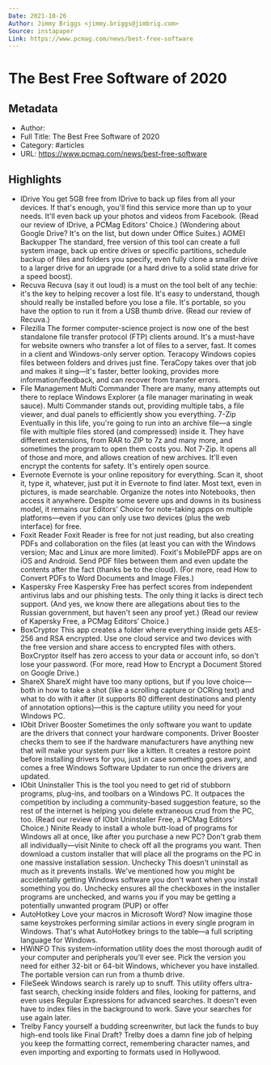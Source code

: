 ```yaml
---
Date: 2021-10-26
Author: Jimmy Briggs <jimmy.briggs@jimbrig.com>
Source: instapaper
Link: https://www.pcmag.com/news/best-free-software
---
```

# The Best Free Software of 2020

## Metadata
- Author: 
- Full Title: The Best Free Software of 2020
- Category: #articles
- URL: https://www.pcmag.com/news/best-free-software

## Highlights
- IDrive
  You get 5GB free from IDrive to back up files from all your devices. If that's enough, you'll find this service more than up to your needs. It'll even back up your photos and videos from Facebook. (Read our review of IDrive, a PCMag Editors' Choice.)
  (Wondering about Google Drive? It's on the list, but down under Office Suites.)
  AOMEI Backupper
  The standard, free version of this tool can create a full system image, back up entire drives or specific partitions, schedule backup of files and folders you specify, even fully clone a smaller drive to a larger drive for an upgrade (or a hard drive to a solid state drive for a speed boost).
- Recuva
  Recuva (say it out loud) is a must on the tool belt of any techie: it's the key to helping recover a lost file. It's easy to understand, though should really be installed before you lose a file. It's portable, so you have the option to run it from a USB thumb drive. (Read our review of Recuva.)
- Filezilla
  The former computer-science project is now one of the best standalone file transfer protocol (FTP) clients around. It's a must-have for website owners who transfer a lot of files to a server, fast. It comes in a client and Windows-only server option.
  Teracopy
  Windows copies files between folders and drives just fine. TeraCopy takes over that job and makes it sing—it's faster, better looking, provides more information/feedback, and can recover from transfer errors.
- File Management
  Multi Commander
  There are many, many attempts out there to replace Windows Explorer (a file manager marinating in weak sauce). Multi Commander stands out, providing multiple tabs, a file viewer, and dual panels to efficiently show you everything.
  7-Zip
  Eventually in this life, you're going to run into an archive file—a single file with multiple files stored (and compressed) inside it. They have different extensions, from RAR to ZIP to 7z and many more, and sometimes the program to open them costs you. Not 7-Zip. It opens all of those and more, and allows creation of new archives. It'll even encrypt the contents for safety. It's entirely open source.
- Evernote
  Evernote is your online repository for everything. Scan it, shoot it, type it, whatever, just put it in Evernote to find later. Most text, even in pictures, is made searchable. Organize the notes into Notebooks, then access it anywhere. Despite some severe ups and downs in its business model, it remains our Editors' Choice for note-taking apps on multiple platforms—even if you can only use two devices (plus the web interface) for free.
- Foxit Reader
  Foxit Reader is free for not just reading, but also creating PDFs and collaboration on the files (at least you can with the Windows version; Mac and Linux are more limited). Foxit's MobilePDF apps are on iOS and Android. Send PDF files between them and even update the contents after the fact (thanks be to the cloud). (For more, read How to Convert PDFs to Word Documents and Image Files.)
- Kaspersky Free
  Kaspersky Free has perfect scores from independent antivirus labs and our phishing tests. The only thing it lacks is direct tech support. (And yes, we know there are allegations about ties to the Russian government, but haven't seen any proof yet.) (Read our review of Kapersky Free, a PCMag Editors’ Choice.)
- BoxCryptor
  This app creates a folder where everything inside gets AES-256 and RSA encrypted. Use one cloud service and two devices with the free version and share access to encrypted files with others. BoxCryptor itself has zero access to your data or account info, so don't lose your password. (For more, read How to Encrypt a Document Stored on Google Drive.)
- ShareX
  ShareX might have too many options, but if you love choice—both in how to take a shot (like a scrolling capture or OCRing text) and what to do with it after (it supports 80 different destinations and plenty of annotation options)—this is the capture utility you need for your Windows PC.
- IObit Driver Booster
  Sometimes the only software you want to update are the drivers that connect your hardware components. Driver Booster checks them to see if the hardware manufacturers have anything new that will make your system purr like a kitten. It creates a restore point before installing drivers for you, just in case something goes awry, and comes a free Windows Software Updater to run once the drivers are updated.
- IObit Uninstaller
  This is the tool you need to get rid of stubborn programs, plug-ins, and toolbars on a Windows PC. It outpaces the competition by including a community-based suggestion feature, so the rest of the internet is helping you delete extraneous crud from the PC, too. (Read our review of IObit Uninstaller Free, a PCMag Editors' Choice.)
  Ninite
  Ready to install a whole butt-load of programs for Windows all at once, like after you purchase a new PC? Don't grab them all individually—visit Ninite to check off all the programs you want. Then download a custom installer that will place all the programs on the PC in one massive installation session.
  Unchecky
  This doesn't uninstall as much as it prevents installs. We've mentioned how you might be accidentally getting Windows software you don't want when you install something you do. Unchecky ensures all the checkboxes in the installer programs are unchecked, and warns you if you may be getting a potentially unwanted program (PUP) or offer
- AutoHotkey
  Love your macros in Microsoft Word? Now imagine those same keystrokes performing similar actions in every single program in Windows. That's what AutoHotkey brings to the table—a full scripting language for Windows.
- HWiNFO
  This system-information utility does the most thorough audit of your computer and peripherals you'll ever see. Pick the version you need for either 32-bit or 64-bit Windows, whichever you have installed. The portable version can run from a thumb drive.
- FileSeek
  Windows search is rarely up to snuff. This utility offers ultra-fast search, checking inside folders and files, looking for patterns, and even uses Regular Expressions for advanced searches. It doesn't even have to index files in the background to work. Save your searches for use again later.
- Trelby
  Fancy yourself a budding screenwriter, but lack the funds to buy high-end tools like Final Draft? Trelby does a damn fine job of helping you keep the formatting correct, remembering character names, and even importing and exporting to formats used in Hollywood.
